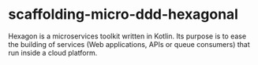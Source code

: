 # scaffolding-micro-ddd-hexagonal
Hexagon is a microservices toolkit written in Kotlin. Its purpose is to ease the building of services (Web applications, APIs or queue consumers) that run inside a cloud platform.
